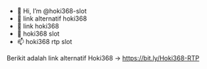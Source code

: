 - 👋 Hi, I’m @hoki368-slot
- 👀 link alternatif hoki368
- 🌱 link hoki368
- 💞️ hoki368 slot
- 📫 hoki368 rtp slot

Berikit adalah link alternatif Hoki368 -> https://bit.ly/Hoki368-RTP

<!---
hoki368-slot/hoki368-slot is a ✨ special ✨ repository because its `README.md` (this file) appears on your GitHub profile.
You can click the Preview link to take a look at your changes.
--->
